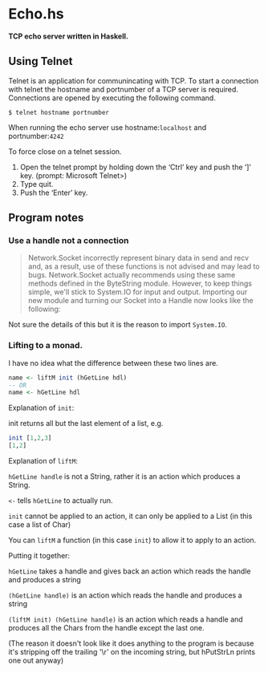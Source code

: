 # Echo.hs

**TCP echo server written in Haskell.**

## Using Telnet

Telnet is an application for communincating with TCP.
To start a connection with telnet the hostname and portnumber of a TCP server is required.
Connections are opened by executing the following command.

```
$ telnet hostname portnumber
```

When running the echo server use hostname:`localhost` and portnumber:`4242`

To force close on a telnet session.

1. Open the telnet prompt by holding down the ‘Ctrl’ key and push the ‘]’ key. (prompt: Microsoft Telnet>)
2. Type quit.
3. Push the ‘Enter’ key.

## Program notes
### Use a handle not a connection

> Network.Socket incorrectly represent binary data in send and recv and, as a result, use of these functions is not advised and may lead to bugs. Network.Socket actually recommends using these same methods defined in the ByteString module. However, to keep things simple, we'll stick to System.IO for input and output. Importing our new module and turning our Socket into a Handle now looks like the following:

Not sure the details of this but it is the reason to import `System.IO`.

### Lifting to a monad.

I have no idea what the difference between these two lines are.
```hs
name <- liftM init (hGetLine hdl)
-- OR
name <- hGetLine hdl
```

Explanation of `init`:

init returns all but the last element of a list, e.g.
```hs
init [1,2,3]
[1,2]
```

Explanation of `liftM`:

`hGetLine handle` is not a String, rather it is an action which produces a String.

`<-` tells `hGetLine` to actually run.

`init` cannot be applied to an action, it can only be applied to a List (in this case a list of Char)

You can `liftM` a function (in this case `init`) to allow it to apply to an action.

Putting it together:

`hGetLine` takes a handle and gives back an action which reads the handle and produces a string

`(hGetLine handle)` is an action which reads the handle and produces a string

`(liftM init) (hGetLine handle)` is an action which reads a handle and produces all the Chars from the handle except the last one.

(The reason it doesn't look like it does anything to the program is because it's stripping off the trailing '\r' on the incoming string, but hPutStrLn prints one out anyway)
